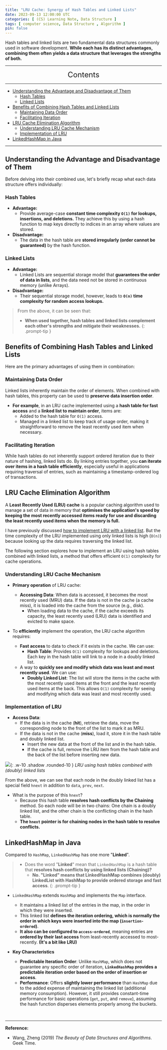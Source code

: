```yaml
---
title: "LRU Cache: Synergy of Hash Tables and Linked Lists"
date: 2023-09-13 12:00:00 UTC
categories: [ (CS) Learning Note, Data Structure ]
tags: [ computer science, Data Structure , Algorithm ]
pin: false
---
```


Hash tables and linked lists are two fundamental data structures commonly used in software development. **While each has its distinct advantages, combining them often yields a data structure that leverages the strengths of both.**

---
<center><font size='5'> Contents </font></center>

---

<!-- TOC -->
  * [Understanding the Advantage and Disadvantage of Them](#understanding-the-advantage-and-disadvantage-of-them)
    * [Hash Tables](#hash-tables)
    * [Linked Lists](#linked-lists)
  * [Benefits of Combining Hash Tables and Linked Lists](#benefits-of-combining-hash-tables-and-linked-lists)
    * [Maintaining Data Order](#maintaining-data-order)
    * [Facilitating Iteration](#facilitating-iteration)
  * [LRU Cache Elimination Algorithm](#lru-cache-elimination-algorithm)
    * [Understanding LRU Cache Mechanism](#understanding-lru-cache-mechanism)
    * [Implementation of LRU](#implementation-of-lru)
  * [LinkedHashMap in Java](#linkedhashmap-in-java)
<!-- TOC -->

---

## Understanding the Advantage and Disadvantage of Them

Before delving into their combined use, let's briefly recap what each data structure offers individually:

### Hash Tables

- **Advantage:**
  - Provide average-case **constant time complexity `O(1)` for lookups, insertions, and deletions.** They achieve this by using a hash function to map keys directly to indices in an array where values are stored.
- **Disadvantage:**
  - The data in the hash table are **stored irregularly (order cannot be guaranteed)** by the hash function.

### Linked Lists

- **Advantage:**
  - Linked Lists are sequential storage model that **guarantees the order of data in lists**, and the data need not be stored in continuous memory (unlike Arrays).
- **Disadvantage:**
  - Their sequential storage model, however, leads to **`O(n)` time complexity for random access lookups.**

> From the above, it can be seen that:
> - **When used together, hash tables and linked lists complement each other's strengths and mitigate their weaknesses.**
{: .prompt-tip }

## Benefits of Combining Hash Tables and Linked Lists

Here are the primary advantages of using them in combination:

### Maintaining Data Order

Linked lists inherently maintain the order of elements. When combined with hash tables, this property can be used to **preserve data insertion order**. 

- **For example**, in an LRU cache implemented using a **hash table for fast access** and a **linked list to maintain order**, items are:
  - Added to the hash table for `O(1)` access.
  - Managed in a linked list to keep track of usage order, making it straightforward to remove the least recently used item when necessary.

### Facilitating Iteration

While hash tables do not inherently support ordered iteration due to their nature of hashing, linked lists do. By linking entries together, you **can iterate over items in a hash table efficiently**, especially useful in applications requiring traversal of entries, such as maintaining a timestamp-ordered log of transactions.

## LRU Cache Elimination Algorithm

A **Least Recently Used (LRU) cache** is a popular caching algorithm used to manage a set of data in memory that **optimises the application's speed by keeping the most recently accessed items ready for use and discarding the least recently used items when the memory is full.** 

I have previously discussed [how to implement LRU with a linked list](/posts/Linked-List/#examples-of-the-advantages-of-linked-lists-implementing-lru-cache). But the time complexity of the LRU implemented using only linked lists is high (`O(n)`) because looking up the data requires traversing the linked list.

The following section explores how to implement an LRU using hash tables combined with linked lists, a method that offers efficient `O(1)` complexity for cache operations.

### Understanding LRU Cache Mechanism

- **Primary operation** of LRU cache:
  - **Accessing Data**: When data is accessed, it becomes the most recently used (MRU) data. If the data is not in the cache (a cache miss), it is loaded into the cache from the source (e.g., disk).
     - When loading data to the cache, if the cache exceeds its capacity, the least recently used (LRU) data is identified and evicted to make space.

- To **efficiently** implement the operation, the LRU cache algorithm requires:
  - **Fast access** to data to check if it exists in the cache. We can use:
    - **Hash Table**: Provides `O(1)` complexity for lookups and deletions. Each key in the hash table will link to a node in a doubly linked list. 
  - A way to **quickly see and modify which data was least and most recently used**. We can use:
    - **Doubly Linked List**: The list will store the items in the cache with the most recently used items at the front and the least recently used items at the back. This allows `O(1)` complexity for seeing and modifying which data was least and most recently used.

### Implementation of LRU

- **Access Data**:
   - If the data is in the cache (**hit**), retrieve the data, move the corresponding node to the front of the list to mark it as MRU.
   - If the data is not in the cache (**miss**), load it, store it in the hash table and doubly linked list.
     - Insert the new data at the front of the list and in the hash table.
     - If the cache is full, remove the LRU item from the hash table and the back of the list before inserting new data.

![](https://i.postimg.cc/mrMyWMtR/image11.png){: .w-10 .shadow .rounded-10 }
_LRU using hash tables combined with (doubly) linked lists_

From the above, we can see that each node in the doubly linked list has a special field `hnext` in addition to `data`, `prev`, `next`. 

- What is the purpose of this `hnext`?
  - Because this hash table **resolves hash conflicts by the Chaining** method. So each node will be in two chains: One chain is a doubly linked list, and the other chain is the conflicting chain in the hash table.
  - **The `hnext` pointer is for chaining nodes in the hash table to resolve conflicts.**


## LinkedHashMap in Java


Compared to `HashMap`, `LinkedHashMap` has one more "**Linked**". 

> - Does the word "**Linked**" mean that `LinkedHashMap` is a hash table that **resolves hash conflicts by using linked lists (Chaining)?**
>   - **No. "Linked" means that LinkedHashMap combines (doubly) LinkedList with HashMap to provide ordered storage and fast access**.
{: .prompt-tip }

- `LinkedHashMap` extends `HashMap` and implements the `Map` interface. 
  - It maintains a linked list of the entries in the map, in the order in which they were inserted. 
  - This linked list **defines the iteration ordering, which is normally the order in which keys were inserted into the map (`insertion-ordered`)**. 
  - **It also can be configured to `access-ordered`**, meaning entries are **ordered by their last access** from least-recently accessed to most-recently. **(It's a bit like LRU)**

- **Key Characteristics**
  - **Predictable Iteration Order**: Unlike `HashMap`, which does not guarantee any specific order of iteration, **`LinkedHashMap` provides a predictable iteration order based on the order of insertion or access**.
  - **Performance**: Offers **slightly lower performance** than `HashMap` due to the added expense of maintaining the linked list (additional memory consumption). However, it still provides constant-time performance for basic operations (`get`, `put`, and `remove`), assuming the hash function disperses elements properly among the buckets.



<br>

---

**Reference:**

- Wang, Zheng (2019) _The Beauty of Data Structures and Algorithms_. Geek Time.
